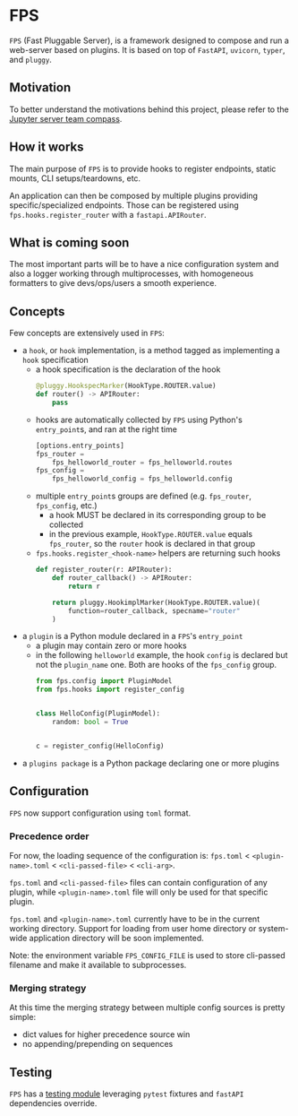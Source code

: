 # FPS

`FPS` (Fast Pluggable Server), is a framework designed to compose and run a web-server based on plugins.
It is based on top of `FastAPI`, `uvicorn`, `typer`, and `pluggy`.

## Motivation 
To better understand the motivations behind this project, please refer to the [Jupyter server team compass](https://github.com/jupyter-server/team-compass/issues/11).

## How it works

The main purpose of `FPS` is to provide hooks to register endpoints, static mounts, CLI setups/teardowns, etc.

An application can then be composed by multiple plugins providing specific/specialized endpoints. Those can be registered using `fps.hooks.register_router` with a `fastapi.APIRouter`.


## What is coming soon

The most important parts will be to have a nice configuration system and also a logger working through multiprocesses, with homogeneous formatters to give devs/ops/users a smooth experience.

## Concepts

Few concepts are extensively used in `FPS`:
- a `hook`, or `hook` implementation, is a method tagged as implementing a `hook` specification
  - a hook specification is the declaration of the hook
    ```python
    @pluggy.HookspecMarker(HookType.ROUTER.value)
    def router() -> APIRouter:
        pass
    ```
  - hooks are automatically collected by `FPS` using Python's `entry_point`s, and ran at the right time
    ```python
    [options.entry_points]
    fps_router =
        fps_helloworld_router = fps_helloworld.routes
    fps_config =
        fps_helloworld_config = fps_helloworld.config
    ```
  - multiple `entry_point`s groups are defined (e.g. `fps_router`, `fps_config`, etc.)
    - a hook MUST be declared in its corresponding group to be collected
    - in the previous example, `HookType.ROUTER.value` equals `fps_router`, so the `router` hook is declared in that group
  - `fps.hooks.register_<hook-name>` helpers are returning such hooks
    ```python
    def register_router(r: APIRouter):
        def router_callback() -> APIRouter:
            return r

        return pluggy.HookimplMarker(HookType.ROUTER.value)(
            function=router_callback, specname="router"
        )
    ```
- a `plugin` is a Python module declared in a `FPS`'s `entry_point`
  - a plugin may contain zero or more hooks
  - in the following `helloworld` example, the hook `config` is declared but not the `plugin_name` one. Both are hooks of the `fps_config` group.
    ```python
    from fps.config import PluginModel
    from fps.hooks import register_config


    class HelloConfig(PluginModel):
        random: bool = True


    c = register_config(HelloConfig)
    ```
- a `plugins package` is a Python package declaring one or more plugins


## Configuration

`FPS` now support configuration using `toml` format.

### Precedence order

For now, the loading sequence of the configuration is: `fps.toml` < `<plugin-name>.toml` < `<cli-passed-file>` < `<cli-arg>`.

`fps.toml` and `<cli-passed-file>` files can contain configuration of any plugin, while `<plugin-name>.toml` file 
will only be used for that specific plugin.

`fps.toml` and `<plugin-name>.toml` currently have to be in the current working directory. Support for loading from user home
directory or system-wide application directory will be soon implemented.

Note: the environment variable `FPS_CONFIG_FILE` is used to store cli-passed filename and make it available to subprocesses.

### Merging strategy

At this time the merging strategy between multiple config sources is pretty simple:
- dict values for higher precedence source win
- no appending/prepending on sequences


## Testing

`FPS` has a [testing module](fps/testing/README.md) leveraging `pytest` fixtures and `fastAPI` dependencies override.
